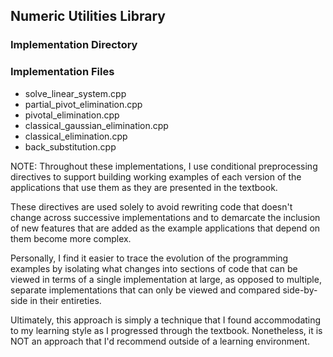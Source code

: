 ## Numeric Utilities Library
### Implementation Directory

### Implementation Files
* solve\_linear\_system.cpp
* partial\_pivot\_elimination.cpp
* pivotal\_elimination.cpp
* classical\_gaussian\_elimination.cpp
* classical\_elimination.cpp
* back\_substitution.cpp

NOTE: Throughout these implementations, I use conditional preprocessing
directives to support building working examples of each version of the
applications that use them as they are presented in the textbook.

These directives are used solely to avoid rewriting code that doesn't change
across successive implementations and to demarcate the inclusion of new
features that are added as the example applications that depend on them 
become more complex.

Personally, I find it easier to trace the evolution of the programming
examples by isolating what changes into sections of code that can be viewed
in terms of a single implementation at large, as opposed to multiple,
separate implementations that can only be viewed and compared side-by-side
in their entireties.

Ultimately, this approach is simply a technique that I found accommodating
to my learning style as I progressed through the textbook. Nonetheless,
it is NOT an approach that I'd recommend outside of a learning environment.
